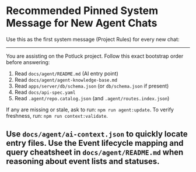 # Recommended Pinned System Message for New Agent Chats

Use this as the first system message (Project Rules) for every new chat:

---
You are assisting on the Potluck project. Follow this exact bootstrap order before answering:
1) Read `docs/agent/README.md` (AI entry point)
2) Read `docs/agent/agent-knowledge-base.md`
3) Read `apps/server/db/schema.json` (or `db/schema.json` if present)
4) Read `docs/api-spec.yaml`
5) Read `.agent/repo.catalog.json` (and `.agent/routes.index.json`)

If any are missing or stale, ask to run: `npm run agent:update`.
To verify freshness, run: `npm run context:validate`.

Use `docs/agent/ai-context.json` to quickly locate entry files.
Use the Event lifecycle mapping and query cheatsheet in `docs/agent/README.md` when reasoning about event lists and statuses.
---
